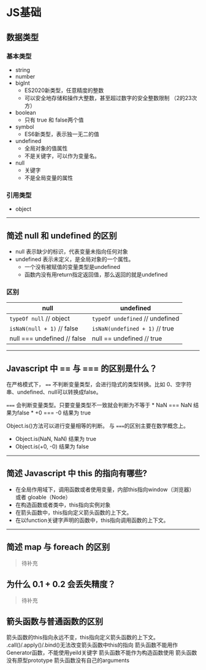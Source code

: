# JS基础

## 数据类型

### 基本类型
* string
* number
* bigInt
	* ES2020新类型，任意精度的整数
	* 可以安全地存储和操作大整数，甚至超过数字的安全整数限制 （2的23次方）
* boolean
	* 只有 true 和 false两个值
* symbol
	* ES6新类型，表示独一无二的值
* undefined
	* 全局对象的值属性
	* 不是关键字，可以作为变量名。
* null
	* 关键字
	* 不是全局变量的属性         
### 引用类型
* object

-----
## 简述 null 和 undefined 的区别

* null 表示缺少的标识，代表变量未指向任何对象
* undefined 表示未定义，是全局对象的一个属性。
	* 一个没有被赋值的变量类型是undefined
	* 函数内没有用return指定返回值，那么返回的就是undefined 

### 区别

null | undefined
-----| -------
`typeOf null` // object | `typeOf undefined` // undefined
`isNaN(null + 1)` // false | `isNaN(undefined + 1)` // true
null === undefined // false | null == undefined // true 


-----

## Javascript 中 == 与 === 的区别是什么？

在严格模式下， `==` 不判断变量类型，会进行隐式的类型转换。比如 0、空字符串、undefined、null可以转换成false。

`===` 会判断变量类型。只要变量类型不一致就会判断为不等于
	* NaN === NaN 结果为false
	* +0 === -0 结果为 true


Object.is()方法可以进行变量相等的判断。 与 `===`的区别主要在数学概念上。
 * Object.is(NaN, NaN) 结果为 true
 * Object.is(+0, -0) 结果为 false	
------

## 简述 Javascript 中 this 的指向有哪些?
* 在全局作用域下，调用函数或者使用变量，内部this指向window（浏览器）或者 gloable（Node）
* 在构造函数或者类中，this指向实例对象
* 在箭头函数中，this指向定义箭头函数的上下文。
* 在以function关键字声明的函数中，this指向调用函数的上下文。

-----


## 简述 map 与 foreach 的区别
> 待补充

## 为什么 0.1 + 0.2 会丢失精度？
> 待补充

## 箭头函数与普通函数的区别

箭头函数的this指向永远不变，this指向定义箭头函数的上下文。
.call()/.apply()/.bind()无法改变箭头函数中this的指向
箭头函数不能用作Generator函数，不能使用yeild关键字
箭头函数不能作为构造函数使用
箭头函数没有原型prototype
箭头函数没有自己的arguments


